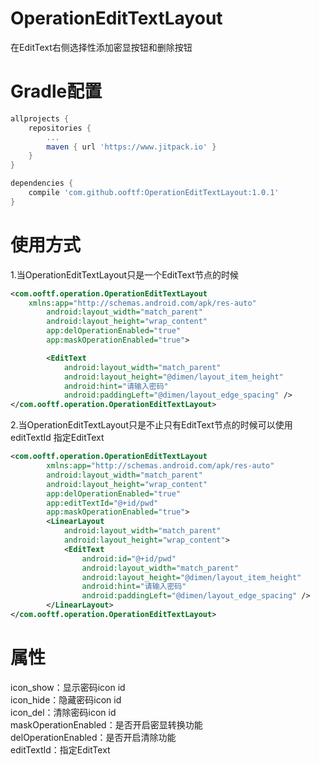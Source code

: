 # OperationEditTextLayout
在EditText右侧选择性添加密显按钮和删除按钮
# Gradle配置
```groovy
allprojects {
	repositories {
		...
		maven { url 'https://www.jitpack.io' }
	}
}

dependencies {
	compile 'com.github.ooftf:OperationEditTextLayout:1.0.1'
}
```
# 使用方式
1.当OperationEditTextLayout只是一个EditText节点的时候
```xml
<com.ooftf.operation.OperationEditTextLayout
	xmlns:app="http://schemas.android.com/apk/res-auto"
        android:layout_width="match_parent"
        android:layout_height="wrap_content"
        app:delOperationEnabled="true"
        app:maskOperationEnabled="true">

        <EditText
            android:layout_width="match_parent"
            android:layout_height="@dimen/layout_item_height"
            android:hint="请输入密码"
            android:paddingLeft="@dimen/layout_edge_spacing" />
</com.ooftf.operation.OperationEditTextLayout>
```
2.当OperationEditTextLayout只是不止只有EditText节点的时候可以使用 editTextId 指定EditText
```xml
<com.ooftf.operation.OperationEditTextLayout
        xmlns:app="http://schemas.android.com/apk/res-auto"
        android:layout_width="match_parent"
        android:layout_height="wrap_content"
        app:delOperationEnabled="true"
        app:editTextId="@+id/pwd"
        app:maskOperationEnabled="true">
        <LinearLayout
            android:layout_width="match_parent"
            android:layout_height="wrap_content">
            <EditText
                android:id="@+id/pwd"
                android:layout_width="match_parent"
                android:layout_height="@dimen/layout_item_height"
                android:hint="请输入密码"
                android:paddingLeft="@dimen/layout_edge_spacing" />
        </LinearLayout>
</com.ooftf.operation.OperationEditTextLayout>
```
# 属性
icon_show：显示密码icon id  
icon_hide：隐藏密码icon id  
icon_del：清除密码icon id  
maskOperationEnabled：是否开启密显转换功能  
delOperationEnabled：是否开启清除功能  
editTextId：指定EditText  
